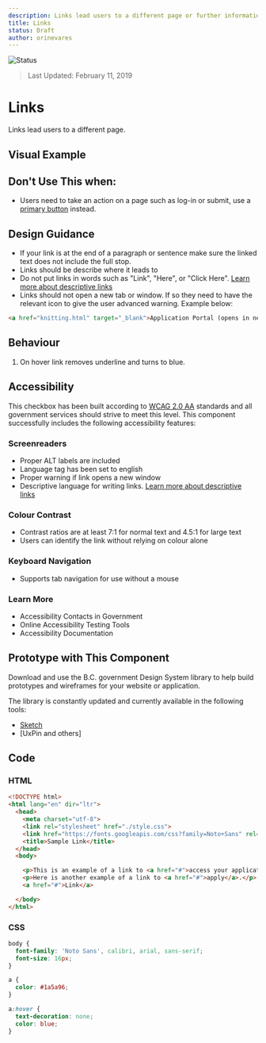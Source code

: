 ```yaml
---
description: Links lead users to a different page or further information.
title: Links
status: Draft
author: orinevares
---
```


![Status](https://img.shields.io/badge/Recommended-Draft-orange.svg)
> Last Updated: February 11, 2019

# Links

Links lead users to a different page.

## Visual Example

<component-preview path="components/link/sample.html"> </component-preview>

## Don't Use This when:
* Users need to take an action on a page such as log-in or submit, use a [primary button](../primary_button/README.md) instead.

## Design Guidance
* If your link is at the end of a paragraph or sentence make sure the linked text does not include the full stop.
* Links should be describe where it leads to
* Do not put links in words such as "Link", "Here", or "Click Here". [Learn more about descriptive links](https://accessibility.oregonstate.edu/descriptivelinks)
* Links should not open a new tab or window. If so they need to have the relevant icon to give the user advanced warning. Example below: 

```html
<a href="knitting.html" target="_blank">Application Portal (opens in new window)</a>
```

## Behaviour

1. On hover link removes underline and turns to blue.

## Accessibility
This checkbox has been built according to [WCAG 2.0 AA](https://www.w3.org/TR/WCAG20/) standards and all government services should strive to meet this level.  This component successfully includes the following accessibility features:

### Screenreaders
* Proper ALT labels are included
* Language tag has been set to english
* Proper warning if link opens a new window
* Descriptive language for writing links. [Learn more about descriptive links](https://accessibility.oregonstate.edu/descriptivelinks)

### Colour Contrast
* Contrast ratios are at least 7:1 for normal text and 4.5:1 for large text
* Users can identify the link without relying on colour alone

### Keyboard Navigation
* Supports tab navigation for use without a mouse

### Learn More
* Accessibility Contacts in Government
* Online Accessibility Testing Tools
* Accessibility Documentation

## Prototype with This Component
Download and use the B.C. government Design System library to help build prototypes and wireframes for your website or application.

The library is constantly updated and currently available in the following tools:

*	[Sketch](https://sketch.cloud/s/Q0bkG)
* [UxPin and others]

## Code

### HTML

```html
<!DOCTYPE html>
<html lang="en" dir="ltr">
  <head>
    <meta charset="utf-8">
    <link rel="stylesheet" href="./style.css">
    <link href="https://fonts.googleapis.com/css?family=Noto+Sans" rel="stylesheet">
    <title>Sample Link</title>
  </head>
  <body>

    <p>This is an example of a link to <a href="#">access your application</a>.</p>
    <p>Here is another example of a link to <a href="#">apply</a>.</p>
    <a href="#">Link</a>

  </body>
</html>
```
    
### CSS

```css
body {
  font-family: 'Noto Sans', calibri, arial, sans-serif;
  font-size: 16px;
}

a {
  color: #1a5a96;
}

a:hover {
  text-decoration: none;
  color: blue;
}
```

